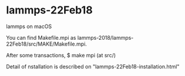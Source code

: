 # lammps-22Feb18
lammps on macOS

You can find Makefile.mpi as lammps-2018/lammps-22Feb18/src/MAKE/Makefile.mpi.

After some transactions, 
$ make mpi (at src/)

Detail of nstallation is described on "lammps-22Feb18-installation.html"
